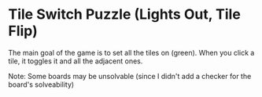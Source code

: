 # Tile Switch Puzzle (Lights Out, Tile Flip)

The main goal of the game is to set all the tiles on (green).
When you click a tile, it toggles it and all the adjacent ones.

Note: Some boards may be unsolvable (since I didn't add a checker for the board's solveability)
